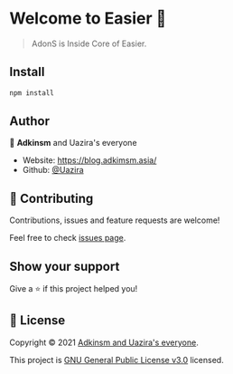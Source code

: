 # Welcome to Easier 👋

> AdonS is Inside Core of Easier.

## Install

```sh
npm install
```

## Author

👤 **Adkinsm** and Uazira's everyone

* Website: https://blog.adkimsm.asia/
* Github: [@Uazira](https://github.com/Uazira)

## 🤝 Contributing

Contributions, issues and feature requests are welcome!

Feel free to check [issues page](https://github.com/Uazira/AdonS/issues). 

## Show your support

Give a ⭐️ if this project helped you!


## 📝 License

Copyright © 2021 [Adkinsm and Uazira's everyone](https://github.com/Uazira).

This project is [GNU General Public License v3.0](https://github.com/Uazira/AdonS/blob/main/LICENSE) licensed.
